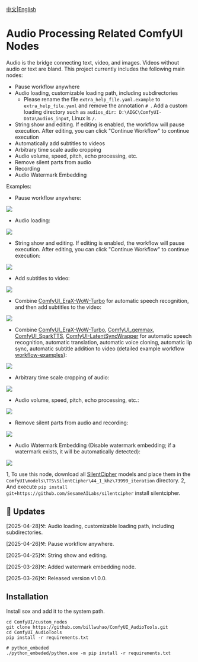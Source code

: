 [中文](README-CN.md)|[English](README.md)

# Audio Processing Related ComfyUI Nodes

Audio is the bridge connecting text, video, and images. Videos without audio or text are bland. This project currently includes the following main nodes:
- Pause workflow anywhere
- Audio loading, customizable loading path, including subdirectories
  - Please rename the file `extra_help_file.yaml.example` to `extra_help_file.yaml` and remove the annotation `# `. Add a custom loading directory such as `audios_dir: D:\AIGC\ComfyUI-Data\audios_input`, Linux is `/`.
- String show and editing. If editing is enabled, the workflow will pause execution. After editing, you can click "Continue Workflow" to continue execution
- Automatically add subtitles to videos
- Arbitrary time scale audio cropping
- Audio volume, speed, pitch, echo processing, etc.
- Remove silent parts from audio
- Recording
- Audio Watermark Embedding

Examples:

- Pause workflow anywhere:

![](https://github.com/billwuhao/ComfyUI_AudioTools/blob/main/images/20250426115357.png)

- Audio loading:

![](https://github.com/billwuhao/ComfyUI_AudioTools/blob/main/images/2025-04-28_00-34-19.png)

-  String show and editing. If editing is enabled, the workflow will pause execution. After editing, you can click "Continue Workflow" to continue execution:

![](https://github.com/billwuhao/ComfyUI_AudioTools/blob/main/images/2025-04-25_15-48-54.png)

- Add subtitles to video:

![](https://github.com/billwuhao/ComfyUI_AudioTools/blob/main/images/2025-03-25_14-00-28.png)

- Combine [ComfyUI_EraX-WoW-Turbo](https://github.com/billwuhao/ComfyUI_EraX-WoW-Turbo) for automatic speech recognition, and then add subtitles to the video:

![](https://github.com/billwuhao/ComfyUI_AudioTools/blob/main/images/2025-03-25_13-33-54.png)

- Combine [ComfyUI_EraX-WoW-Turbo](https://github.com/billwuhao/ComfyUI_EraX-WoW-Turbo), [ComfyUI_gemmax](https://github.com/billwuhao/ComfyUI_gemmax), [ComfyUI_SparkTTS](https://github.com/billwuhao/ComfyUI_SparkTTS), [ComfyUI-LatentSyncWrapper](https://github.com/ShmuelRonen/ComfyUI-LatentSyncWrapper) for automatic speech recognition, automatic translation, automatic voice cloning, automatic lip sync, automatic subtitle addition to video (detailed example workflow [workflow-examples](./workflow-examples)):

![](https://github.com/billwuhao/ComfyUI_AudioTools/blob/main/images/20250326001631.png)

- Arbitrary time scale cropping of audio:

![](https://github.com/billwuhao/ComfyUI_AudioTools/blob/main/images/2025-03-25_13-14-52.png)

- Audio volume, speed, pitch, echo processing, etc.:

![](https://github.com/billwuhao/ComfyUI_AudioTools/blob/main/images/2025-03-25_13-02-40.png)

- Remove silent parts from audio and recording:

![](https://github.com/billwuhao/ComfyUI_AudioTools/blob/main/images/2025-03-25_13-20-30.png)

- Audio Watermark Embedding (Disable watermark embedding; if a watermark exists, it will be automatically detected):

![](https://github.com/billwuhao/ComfyUI_AudioTools/blob/main/images/2025-03-28_22-18-04.png)

  1, To use this node, download all [SilentCipher](https://huggingface.co/Sony/SilentCipher/tree/main/44_1_khz/73999_iteration) models and place them in the `ComfyUI\models\TTS\SilentCipher\44_1_khz\73999_iteration` directory.
  2, And execute `pip install git+https://github.com/SesameAILabs/silentcipher` install silentcipher.

## 📣 Updates

[2025-04-28]⚒️: Audio loading, customizable loading path, including subdirectories. 

[2025-04-26]⚒️: Pause workflow anywhere.

[2025-04-25]⚒️: String show and editing. 

[2025-03-28]⚒️: Added watermark embedding node.

[2025-03-26]⚒️: Released version v1.0.0.

## Installation

Install sox and add it to the system path.

```
cd ComfyUI/custom_nodes
git clone https://github.com/billwuhao/ComfyUI_AudioTools.git
cd ComfyUI_AudioTools
pip install -r requirements.txt

# python_embeded
./python_embeded/python.exe -m pip install -r requirements.txt
```
